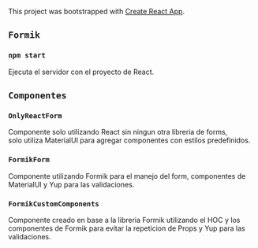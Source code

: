 This project was bootstrapped with [Create React App](https://github.com/facebook/create-react-app).

## `Formik`

### `npm start`

Ejecuta el servidor con el proyecto de React.

## `Componentes`

### `OnlyReactForm`

Componente solo utilizando React sin ningun otra libreria de forms,<br>
solo utiliza MaterialUI para agregar componentes con estilos predefinidos.

### `FormikForm`

Componente utilizando Formik para el manejo del form, componentes de<br>
MaterialUI y Yup para las validaciones.

### `FormikCustomComponents`

Componente creado en base a la libreria Formik utilizando el HOC y los<br>
componentes de Formik para evitar la repeticion de Props y Yup para las validaciones.

